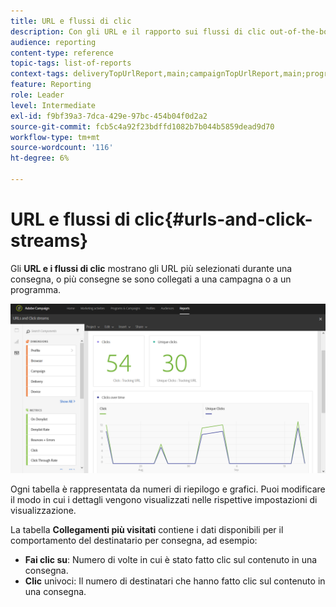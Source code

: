 ```yaml
---
title: URL e flussi di clic
description: Con gli URL e il rapporto sui flussi di clic out-of-the-box, scopri il successo degli URL nelle consegne.
audience: reporting
content-type: reference
topic-tags: list-of-reports
context-tags: deliveryTopUrlReport,main;campaignTopUrlReport,main;programTopUrlReport,main
feature: Reporting
role: Leader
level: Intermediate
exl-id: f9bf39a3-7dca-429e-97bc-454b04f0d2a2
source-git-commit: fcb5c4a92f23bdffd1082b7b044b5859dead9d70
workflow-type: tm+mt
source-wordcount: '116'
ht-degree: 6%

---
```


# URL e flussi di clic{#urls-and-click-streams}

Gli **URL e i flussi di clic** mostrano gli URL più selezionati durante una consegna, o più consegne se sono collegati a una campagna o a un programma.

![](assets/delivery_reports_8.png)

Ogni tabella è rappresentata da numeri di riepilogo e grafici. Puoi modificare il modo in cui i dettagli vengono visualizzati nelle rispettive impostazioni di visualizzazione.

La tabella **Collegamenti più visitati** contiene i dati disponibili per il comportamento del destinatario per consegna, ad esempio:

* **Fai clic su**: Numero di volte in cui è stato fatto clic sul contenuto in una consegna.
* **Clic** univoci: Il numero di destinatari che hanno fatto clic sul contenuto in una consegna.
